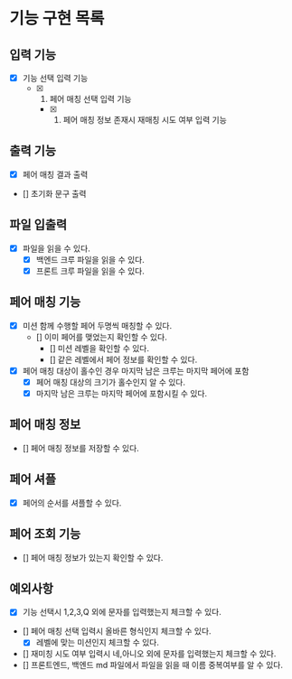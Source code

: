 # 기능 구현 목록
## 입력 기능
- [x] 기능 선택 입력 기능
  - [x] 1. 페어 매칭 선택 입력 기능
    - [x] 1. 페어 매칭 정보 존재시 재매칭 시도 여부 입력 기능

## 출력 기능 
- [x] 페어 매칭 결과 출력
- [] 초기화 문구 출력 

## 파일 입출력
- [x] 파일을 읽을 수 있다.
  - [x] 백엔드 크루 파일을 읽을 수 있다.
  - [x] 프론트 크루 파일을 읽을 수 있다.

## 페어 매칭 기능
- [x] 미션 함께 수행할 페어 두명씩 매칭할 수 있다.
  - [] 이미 페어를 맺었는지 확인할 수 있다.
    - [] 미션 레벨을 확인할 수 있다.
    - [] 같은 레벨에서 페어 정보를 확인할 수 있다.
- [x] 페어 매칭 대상이 홀수인 경우 마지막 남은 크루는 마지막 페어에 포함
  - [x] 페어 매칭 대상의 크기가 홀수인지 알 수 있다.
  - [x] 마지막 남은 크루는 마지막 페어에 포함시킬 수 있다.

## 페어 매칭 정보 
- [] 페어 매칭 정보를 저장할 수 있다.

## 페어 셔플
- [x] 페어의 순서를 셔플할 수 있다.

## 페어 조회 기능
- [] 페어 매칭 정보가 있는지 확인할 수 있다.

## 

## 예외사항
- [x] 기능 선택시 1,2,3,Q 외에 문자를 입력했는지 체크할 수 있다.
- [] 페어 매칭 선택 입력시 올바른 형식인지 체크할 수 있다.
  - [x] 레벨에 맞는 미션인지 체크할 수 있다.
- [] 재미칭 시도 여부 입력시 네,아니오 외에 문자를 입력했는지 체크할 수 있다.
- [] 프론트엔드, 백엔드 md 파일에서 파일을 읽을 때 이름 중복여부를 알 수 있다.
